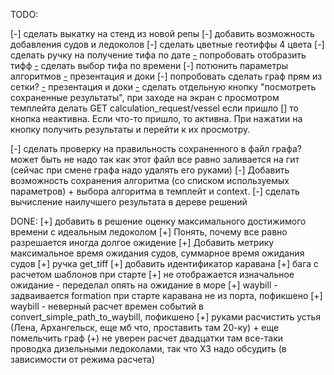 TODO:

[-] сделать выкатку на стенд из новой репы
[-] добавить возможность добавления судов и ледоколов
[-] сделать цветные геотиффы 4 цвета
[-] сделать ручку на получение тифа по дате
[-](F) попробовать отобразить тифф
[-](F) сделать выбор тифа по времени
[-] потюнить параметры алгоритмов
[-](А) презентация и доки
[-] попробовать сделать граф прям из сетки?
[-](А) презентация и доки
[-](F) сделать отдельную кнопку "посмотреть сохраненные результаты", при заходе на экран с просмотром темплейта делать GET calculation_request/vessel если пришло [] то кнопка неактивна. Если что-то пришло, то активна. При нажатии на кнопку получить результаты и перейти к их просмотру.


[-] сделать проверку на правильность сохраненного в файл графа? может быть не надо так как этот файл все равно заливается на гит (сейчас при смене графа надо удалять его руками)
[-] Добавить возможность сохранения алгоритма (со списком используемых параметров) + выбора алгоритма в темплейт и context.
[-] сделать вычисление наилучшего результата в дереве решений

DONE:
[+] добавить в решение оценку максимального достижимого времени с идеальным ледоколом
[+] Понять, почему все равно разрешается иногда долгое ожидение
[+] Добавить метрику максимальное время ожидания судов, суммарное время ожидания судов
[+] ручка get_tiff 
[+] добавить идентификатор каравана
[+] бага с расчетом шаблонов при старте
[+] не отображается изначальное ожидание - переделал опять на ожидание в море
[+] waybill - задваивается formation при старте каравана не из порта, пофикшено
[+] waybill - неверный расчет времен событий в convert_simple_path_to_waybill, пофикшено
[+] руками расчистить устья (Лена, Архангельск, еще мб что, проставить там 20-ку) + еще помельчить граф (+) не уверен расчет двадцатки там все-таки проводка дизельными ледоколами, так что ХЗ надо обсудить (в зависимости от режима расчета) 